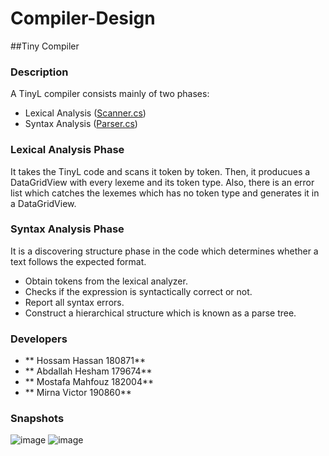 # Compiler-Design
##Tiny Compiler 

### Description 
A TinyL compiler consists mainly of two phases:
- Lexical Analysis ([Scanner.cs](https://github.com/abdozargina/Compiler-Design/blob/main/Tiny_Compiler_Project/Scanner.cs)) 
- Syntax Analysis ([Parser.cs](https://github.com/abdozargina/Compiler-Design/blob/main/Tiny_Compiler_Project/Parser.cs))
 
### Lexical Analysis Phase
It takes the TinyL code and scans it token by token. Then, it producues a DataGridView with every lexeme and its token type. Also, there is an error list which catches the lexemes which has no token type and generates it in a DataGridView. 

### Syntax Analysis Phase
It is a discovering structure phase in the code which determines whether a text follows the expected format.
- Obtain tokens from the lexical analyzer.
- Checks if the expression is syntactically correct or not.
- Report all syntax errors.
- Construct a hierarchical structure which is known as a parse tree.

### Developers
- ** Hossam Hassan 180871**
- ** Abdallah Hesham 179674**
- ** Mostafa Mahfouz 182004**
- ** Mirna Victor 190860**

### Snapshots
![image](https://user-images.githubusercontent.com/42946298/148419743-d307cac5-b0e8-4853-b313-acba8fb541a9.png)
![image](https://user-images.githubusercontent.com/42946298/148419923-edd71cfa-f2ad-43d8-a4d6-8135170dd103.png)
